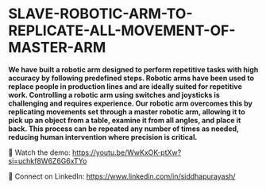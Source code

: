 # SLAVE-ROBOTIC-ARM-TO-REPLICATE-ALL-MOVEMENT-OF-MASTER-ARM

   **We have built a robotic arm designed to perform repetitive tasks with high accuracy by following predefined steps. Robotic arms have been used to replace people in production lines and are ideally suited for repetitive work. Controlling a robotic arm using switches and joysticks is challenging and requires experience. Our robotic arm overcomes this by replicating movements set through a master robotic arm, allowing it to pick up an object from a table, examine it from all angles, and place it back. This process can be repeated any number of times as needed, reducing human intervention where precision is critical.**  

🎥 Watch the demo: https://youtu.be/WwKxOK-ptXw?si=uchkf8W6Z6G6xTYo

🔗 Connect on LinkedIn: https://www.linkedin.com/in/siddhapurayash/
